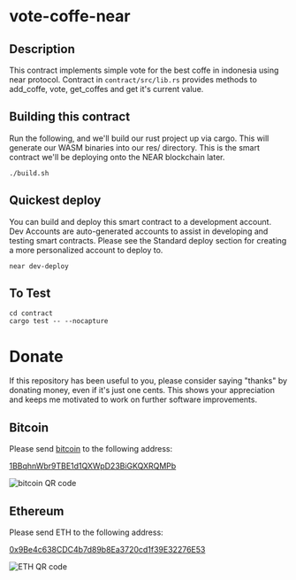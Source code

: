 vote-coffe-near
=================================

## Description

This contract implements simple vote for the best coffe in indonesia using near protocol.
Contract in `contract/src/lib.rs` provides methods to add_coffe, vote, get_coffes and get it's current value.


## Building this contract
Run the following, and we'll build our rust project up via cargo. This will generate our WASM binaries into our res/ directory. This is the smart contract we'll be deploying onto the NEAR blockchain later.
```
./build.sh
```

## Quickest deploy
You can build and deploy this smart contract to a development account. Dev Accounts are auto-generated accounts to assist in developing and testing smart contracts. Please see the Standard deploy section for creating a more personalized account to deploy to.
```
near dev-deploy 
```

## To Test

```
cd contract
cargo test -- --nocapture
```

# Donate
If this repository has been useful to you, please consider saying "thanks" by donating money, even if it's just one cents. This shows your appreciation and keeps me motivated to work on further software improvements.

## Bitcoin
Please send [bitcoin](https://bitcoin.org) to the following address:

[1BBqhnWbr9TBE1d1QXWpD23BiGKQXRQMPb](https://blockstream.info/address/1BBqhnWbr9TBE1d1QXWpD23BiGKQXRQMPb)

![bitcoin QR code](https://raw.githubusercontent.com/giowck/symphytum/master/stuff/donation-resources/bitcoin_qr.png)

## Ethereum
Please send ETH to the following address:

[0x9Be4c638CDC4b7d89b8Ea3720cd1f39E32276E53](https://etherscan.io/address/0x9Be4c638CDC4b7d89b8Ea3720cd1f39E32276E53)

![ETH QR code](https://raw.githubusercontent.com/giowck/symphytum/master/stuff/donation-resources/ethereum_qr.png)